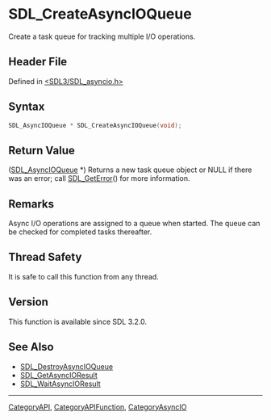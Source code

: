 # SDL_CreateAsyncIOQueue

Create a task queue for tracking multiple I/O operations.

## Header File

Defined in [<SDL3/SDL_asyncio.h>](https://github.com/libsdl-org/SDL/blob/main/include/SDL3/SDL_asyncio.h)

## Syntax

```c
SDL_AsyncIOQueue * SDL_CreateAsyncIOQueue(void);
```

## Return Value

([SDL_AsyncIOQueue](SDL_AsyncIOQueue) *) Returns a new task queue object or
NULL if there was an error; call [SDL_GetError](SDL_GetError)() for more
information.

## Remarks

Async I/O operations are assigned to a queue when started. The queue can be
checked for completed tasks thereafter.

## Thread Safety

It is safe to call this function from any thread.

## Version

This function is available since SDL 3.2.0.

## See Also

- [SDL_DestroyAsyncIOQueue](SDL_DestroyAsyncIOQueue)
- [SDL_GetAsyncIOResult](SDL_GetAsyncIOResult)
- [SDL_WaitAsyncIOResult](SDL_WaitAsyncIOResult)

----
[CategoryAPI](CategoryAPI), [CategoryAPIFunction](CategoryAPIFunction), [CategoryAsyncIO](CategoryAsyncIO)

